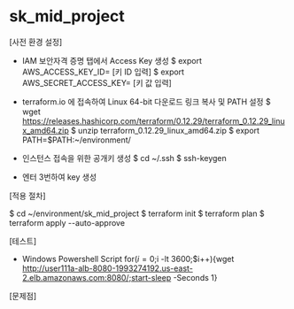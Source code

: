 # sk_mid_project

[사전 환경 설정]
- IAM 보안자격 증명 탭에서 Access Key 생성
$ export AWS_ACCESS_KEY_ID= [키 ID 입력]
$ export AWS_SECRET_ACCESS_KEY= [키 값 입력]

- terraform.io 에 접속하여 Linux 64-bit 다운로드 링크 복사 및 PATH 설정
$ wget https://releases.hashicorp.com/terraform/0.12.29/terraform_0.12.29_linux_amd64.zip
$ unzip terraform_0.12.29_linux_amd64.zip 
$ export PATH=$PATH:~/environment/

- 인스턴스 접속을 위한 공개키 생성
$ cd ~/.ssh
$ ssh-keygen
- 엔터 3번하여 key 생성

[적용 절차]

$ cd ~/environment/sk_mid_project
$ terraform init
$ terraform plan
$ terraform apply --auto-approve

[테스트]
- Windows Powershell Script
for($i=0;$i -lt 3600;$i++){wget http://user111a-alb-8080-1993274192.us-east-2.elb.amazonaws.com:8080/;start-sleep -Seconds 1}


[문제점]
